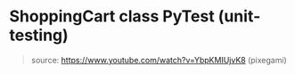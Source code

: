 # ShoppingCart class PyTest (unit-testing)

> source: https://www.youtube.com/watch?v=YbpKMIUjvK8   (pixegami)
